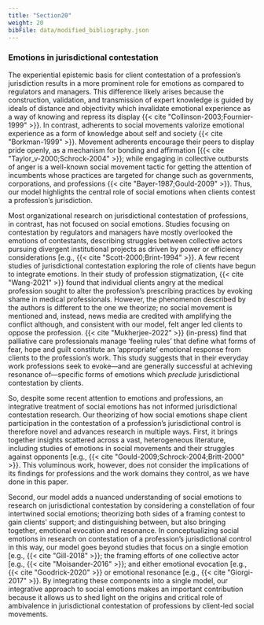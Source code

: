 ```yaml
---
title: "Section20"
weight: 20
bibFile: data/modified_bibliography.json
---
```


### Emotions in jurisdictional contestation

The experiential epistemic basis for client contestation of a profession’s jurisdiction results in a more prominent role for emotions as compared to regulators and managers. This difference likely arises because the construction, validation, and transmission of expert knowledge is guided by ideals of distance and objectivity which invalidate emotional experience as a way of knowing and repress its display {{< cite "Collinson-2003;Fournier-1999" >}}. In contrast, adherents to social movements valorize emotional experience as a form of knowledge about self and society {{< cite "Borkman-1999" >}}. Movement adherents encourage their peers to display pride openly, as a mechanism for bonding and affirmation [{{< cite "Taylor_v-2000;Schrock-2004" >}}; while engaging in collective outbursts of anger is a well-known social movement tactic for getting the attention of incumbents whose practices are targeted for change such as governments, corporations, and professions {{< cite "Bayer-1987;Gould-2009" >}}. Thus, our model highlights the central role of social emotions when clients contest a profession’s jurisdiction.

Most organizational research on jurisdictional contestation of professions, in contrast, has not focused on social emotions. Studies focusing on contestation by regulators and managers have mostly overlooked the emotions of contestants, describing struggles between collective actors pursuing divergent institutional projects as driven by power or efficiency considerations [e.g., {{< cite "Scott-2000;Brint-1994" >}}. A few recent studies of jurisdictional contestation exploring the role of clients have begun to integrate emotions. In their study of profession stigmatization, {{< cite "Wang-2021" >}} found that individual clients angry at the medical profession sought to alter the profession’s prescribing practices by evoking shame in medical professionals. However, the phenomenon described by the authors is different to the one we theorize; no social movement is mentioned and, instead, news media are credited with amplifying the conflict although, and consistent with our model, felt anger led clients to oppose the profession. {{< cite "Mukherjee-2022" >}} (in-press) find that palliative care professionals manage ‘feeling rules’ that define what forms of fear, hope and guilt constitute an ‘appropriate’ emotional response from clients to the profession’s work. This study suggests that in their everyday work professions seek to evoke―and are generally successful at achieving resonance of―specific forms of emotions which _preclude_ jurisdictional contestation by clients.

So, despite some recent attention to emotions and professions, an integrative treatment of social emotions has not informed jurisdictional contestation research. Our theorizing of how social emotions shape client participation in the contestation of a profession’s jurisdictional control is therefore novel and advances research in multiple ways. First, it brings together insights scattered across a vast, heterogeneous literature, including studies of emotions in social movements and their struggles against opponents [e.g., {{< cite "Gould-2009;Schrock-2004;Britt-2000" >}}. This voluminous work, however, does not consider the implications of its findings for professions and the work domains they control, as we have done in this paper.

Second, our model adds a nuanced understanding of social emotions to research on jurisdictional contestation by considering a constellation of four intertwined social emotions; theorizing both sides of a framing contest to gain clients’ support; and distinguishing between, but also bringing together, emotional evocation and resonance. In conceptualizing social emotions in research on contestation of a profession’s jurisdictional control in this way, our model goes beyond studies that focus on a single emotion [e.g., {{< cite "Gill-2018" >}}; the framing efforts of one collective actor [e.g., {{< cite "Moisander-2016" >}}; and either emotional evocation [e.g., {{< cite "Goodrick-2020" >}} or emotional resonance [e.g., {{< cite "Giorgi-2017" >}}. By integrating these components into a single model, our integrative approach to social emotions makes an important contribution because it allows us to shed light on the origins and critical role of ambivalence in jurisdictional contestation of professions by client-led social movements.
